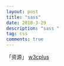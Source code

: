 ```yaml
---
layout: post
title: "sass"
date: 2018-3-29
description: "sass "
tag: css
comments: true
---
```


「资源」  [w3cplus](https://www.w3cplus.com/sassguide/)

